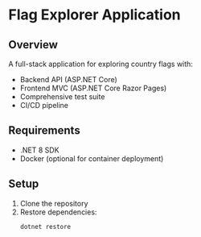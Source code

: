 # Flag Explorer Application

## Overview
A full-stack application for exploring country flags with:
- Backend API (ASP.NET Core)
- Frontend MVC (ASP.NET Core Razor Pages)
- Comprehensive test suite
- CI/CD pipeline

## Requirements
- .NET 8 SDK
- Docker (optional for container deployment)

## Setup
1. Clone the repository
2. Restore dependencies:
   ```bash
   dotnet restore